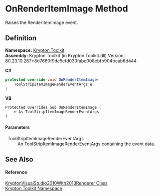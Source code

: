 # OnRenderItemImage Method


Raises the RenderItemImage event.



## Definition
**Namespace:** <a href="79d2eac2-21f4-54ff-7552-b20c33c30600.md">Krypton.Toolkit</a>  
**Assembly:** Krypton.Toolkit (in Krypton.Toolkit.dll) Version: 80.23.10.287+8d7660f9dc5efd033fabe008ebfb904beab6d444

**C#**
``` C#
protected override void OnRenderItemImage(
	ToolStripItemImageRenderEventArgs e
)
```
**VB**
``` VB
Protected Overrides Sub OnRenderItemImage ( 
	e As ToolStripItemImageRenderEventArgs
)
```



#### Parameters
<dl><dt>  ToolStripItemImageRenderEventArgs</dt><dd>An ToolStripItemImageRenderEventArgs containing the event data.</dd></dl>

## See Also


#### Reference
<a href="edb7ee9f-3fee-80f7-e83d-fe6195fdb190.md">KryptonVisualStudio2010With2013Renderer Class</a>  
<a href="79d2eac2-21f4-54ff-7552-b20c33c30600.md">Krypton.Toolkit Namespace</a>  
